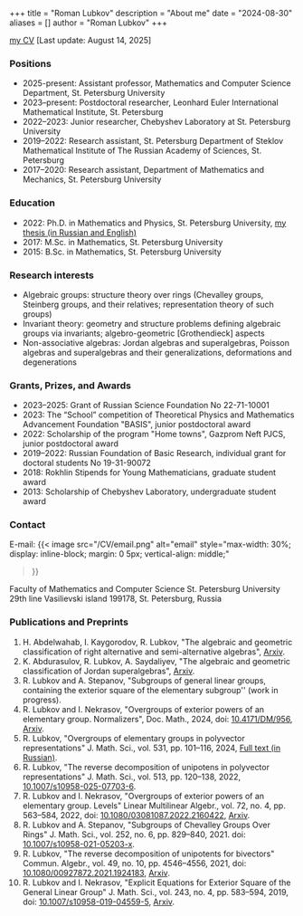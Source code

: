 +++
title = "Roman Lubkov"
description = "About me"
date = "2024-08-30"
aliases = []
author = "Roman Lubkov"
+++

[my CV](https://lubkov.spbu.ru/CV/cv.pdf) [Last update: August 14, 2025]

### Positions
- 2025-present: Assistant professor, Mathematics and Computer Science Department, St. Petersburg University
- 2023–present: Postdoctoral researcher, Leonhard Euler International Mathematical Institute, St. Petersburg
- 2022–2023: Junior researcher, Chebyshev Laboratory at St. Petersburg University
- 2019–2022: Research assistant, St. Petersburg Department of Steklov Mathematical Institute of The Russian Academy of Sciences, St. Petersburg
- 2017–2020: Research assistant, Department of Mathematics and Mechanics, St. Petersburg University

### Education
- 2022: Ph.D. in Mathematics and Physics, St. Petersburg University, [my thesis (in Russian and English)](https://lubkov.spbu.ru/CV/thesis.pdf)
- 2017: M.Sc. in Mathematics, St. Petersburg University
- 2015: B.Sc. in Mathematics, St. Petersburg University

### Research interests

- Algebraic groups: structure theory over rings (Chevalley groups, Steinberg groups, and
their relatives; representation theory of such groups)
- Invariant theory: geometry and structure problems defining algebraic groups via invariants;
algebro-geometric [Grothendieck] aspects
- Non-associative algebras: Jordan algebras and superalgebras, Poisson algebras and superalgebras and their generalizations, deformations and degenerations


### Grants, Prizes, and Awards
 - 2023–2025: Grant of Russian Science Foundation No 22-71-10001
 - 2023: The “School” competition of Theoretical Physics and Mathematics Advancement Foundation "BASIS", junior postdoctoral award
 - 2022: Scholarship of the program "Home towns", Gazprom Neft PJCS, junior postdoctoral award
 - 2019–2022: Russian Foundation of Basic Research, individual grant for doctoral students No 19-31-90072
 - 2018: Rokhlin Stipends for Young Mathematicians, graduate student award
 - 2013: Scholarship of Chebyshev Laboratory, undergraduate student award

### Contact
E-mail: {{< image 
    src="/CV/email.png" 
    alt="email" 
    style="max-width: 30%; display: inline-block; margin: 0 5px; vertical-align: middle;" 
>}}


Faculty of Mathematics and Computer Science
St. Petersburg University
29th line Vasilievski island
199178, St. Petersburg, Russia

### Publications and Preprints
1. H. Abdelwahab, I. Kaygorodov, R. Lubkov, "The algebraic and geometric classification of right alternative and semi-alternative algebras", [Arxiv](https://arxiv.org/abs/).
1. K. Abdurasulov, R. Lubkov, A. Saydaliyev, "The algebraic and geometric classification of Jordan superalgebras", [Arxiv](https://arxiv.org/abs/2501.16351).
1. R. Lubkov and A. Stepanov, "Subgroups of general linear groups, containing the exterior square of the elementary subgroup'' (work in progress).
1. R. Lubkov and I. Nekrasov, "Overgroups of exterior powers of an elementary group. Normalizers", Doc. Math., 2024, doi: [10.4171/DM/956](https://doi.org/10.4171/DM/956), [Arxiv](https://arxiv.org/abs/2310.00101).
1. R. Lubkov, "Overgroups of elementary groups in polyvector representations" J. Math. Sci., vol. 531, pp. 101–116, 2024, [Full text (in Russian)](http://ftp.pdmi.ras.ru/pub/publicat/znsl/v531/p101.pdf).
1. R. Lubkov, "The reverse decomposition of unipotens in polyvector representations" J. Math. Sci., vol. 513, pp. 120–138, 2022, [10.1007/s10958-025-07703-6](https://doi.org/10.1007/s10958-025-07703-6).
1. R. Lubkov and I. Nekrasov, "Overgroups of exterior powers of an elementary group. Levels" Linear Multilinear Algebr., vol. 72, no. 4, pp. 563–584, 2022, doi: [10.1080/03081087.2022.2160422](https://doi.org/10.1080/03081087.2022.2160422), [Arxiv](https://arxiv.org/abs/2201.13034).
1. R. Lubkov and A. Stepanov, "Subgroups of Chevalley Groups Over Rings" J. Math. Sci., vol. 252, no. 6, pp. 829–840, 2021. doi: [10.1007/s10958-021-05203-x](https://doi.org/10.1007/s10958-021-05203-x).
1. R. Lubkov, "The reverse decomposition of unipotents for bivectors" Commun. Algebr., vol. 49, no. 10, pp. 4546–4556, 2021, doi: [10.1080/00927872.2021.1924183](https://doi.org/10.1080/00927872.2021.1924183), [Arxiv](https://arxiv.org/abs/2102.05010).
1. R. Lubkov and I. Nekrasov, "Explicit Equations for Exterior Square of the General Linear Group" J. Math. Sci., vol. 243, no. 4, pp. 583–594, 2019, doi: [10.1007/s10958-019-04559-5](https://doi.org/10.1007/s10958-019-04559-5), [Arxiv](https://arxiv.org/abs/1803.05721).
